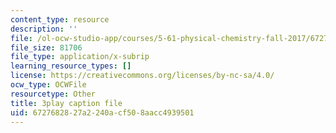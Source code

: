```yaml
---
content_type: resource
description: ''
file: /ol-ocw-studio-app/courses/5-61-physical-chemistry-fall-2017/6727682827a2240acf508aacc4939501_BOryXuUMjI0.srt
file_size: 81706
file_type: application/x-subrip
learning_resource_types: []
license: https://creativecommons.org/licenses/by-nc-sa/4.0/
ocw_type: OCWFile
resourcetype: Other
title: 3play caption file
uid: 67276828-27a2-240a-cf50-8aacc4939501
---
```

